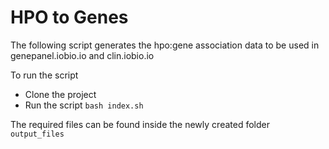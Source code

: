 # HPO to Genes 

The following script generates the hpo:gene association data to be used in genepanel.iobio.io and clin.iobio.io

To run the script 

 - Clone the project  
 - Run the script `bash index.sh`

The required files can be found inside the newly created folder `output_files`
